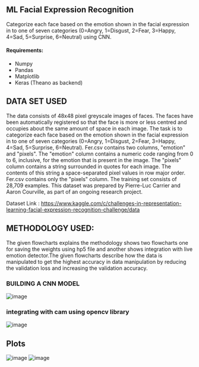 ## ML Facial Expression Recognition ##
Categorize each face based on the emotion shown in the facial expression in to one of seven categories (0=Angry, 1=Disgust, 2=Fear, 3=Happy, 4=Sad, 5=Surprise, 6=Neutral) using CNN.

#### Requirements: ####
- Numpy
- Pandas
- Matplotlib
- Keras (Theano as backend) 

## DATA SET USED
The data consists of 48x48 pixel greyscale images of faces. The faces have been automatically registered so that the face is more or less centred and occupies about the same amount of space in each image. The task is to categorize each face based on the emotion shown in the facial expression in to one of seven categories (0=Angry, 1=Disgust, 2=Fear, 3=Happy, 4=Sad, 5=Surprise, 6=Neutral).
Fer.csv contains two columns, "emotion" and "pixels". The "emotion" column contains a numeric code ranging from 0 to 6, inclusive, for the emotion that is present in the image. The "pixels" column contains a string surrounded in quotes for each image. The contents of this string a space-separated pixel values in row major order. Fer.csv contains only the "pixels" column.
The training set consists of 28,709 examples. This dataset was prepared by Pierre-Luc Carrier and Aaron Courville, as part of an ongoing research project.

Dataset Link : https://www.kaggle.com/c/challenges-in-representation-learning-facial-expression-recognition-challenge/data

## METHODOLOGY USED:
The given flowcharts explains the methodology shows two flowcharts one for saving the weights using hp5 file and another shows integration with live emotion detector.The given flowcharts describe how the data is manipulated to get the highest accuracy in data manipulation by reducing the validation loss and increasing the validation accuracy.

### BUILDING A CNN MODEL

![image](https://user-images.githubusercontent.com/23000971/33515363-23154b4c-d788-11e7-871f-91035b4ac64c.png)

### integrating with cam using opencv library

![image](https://user-images.githubusercontent.com/23000971/33515380-71ada25e-d788-11e7-9b6a-91fa90e85677.png)

## Plots

![image](https://user-images.githubusercontent.com/23000971/33515390-938a63a8-d788-11e7-89f6-3385137a131e.png)
![image](https://user-images.githubusercontent.com/23000971/33515392-9c9d5a68-d788-11e7-816c-010f0dded6e4.png)
